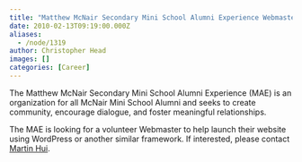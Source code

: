 ```yaml
---
title: "Matthew McNair Secondary Mini School Alumni Experience Webmaster Position"
date: 2010-02-13T09:19:00.000Z
aliases:
  - /node/1319
author: Christopher Head
images: []
categories: [Career]
---
```


The Matthew McNair Secondary Mini School Alumni Experience (MAE) is an organization for all McNair Mini School Alumni and seeks to create community, encourage dialogue, and foster meaningful relationships.

The MAE is looking for a volunteer Webmaster to help launch their website using WordPress or another similar framework. If interested, please contact [Martin Hui](/cdn-cgi/l/email-protection#84e9e5f6f0edeac4e9edeaedf7e7ecebebe8e5e8f1e9eaedaae7e5).
